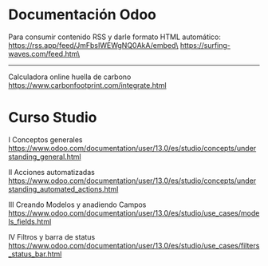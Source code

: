 # Documentación Odoo

Para consumir contenido RSS y darle formato HTML automático:\
https://rss.app/feed/JmFbsIWEWgNQ0AkA/embed\
https://surfing-waves.com/feed.htm\

*************************************************************
Calculadora online huella de carbono
https://www.carbonfootprint.com/integrate.html

# Curso Studio

I Conceptos generales\
https://www.odoo.com/documentation/user/13.0/es/studio/concepts/understanding_general.html

II Acciones automatizadas\
https://www.odoo.com/documentation/user/13.0/es/studio/concepts/understanding_automated_actions.html

III Creando Modelos y anadiendo Campos\
https://www.odoo.com/documentation/user/13.0/es/studio/use_cases/models_fields.html


IV Filtros y barra de status\
https://www.odoo.com/documentation/user/13.0/es/studio/use_cases/filters_status_bar.html
